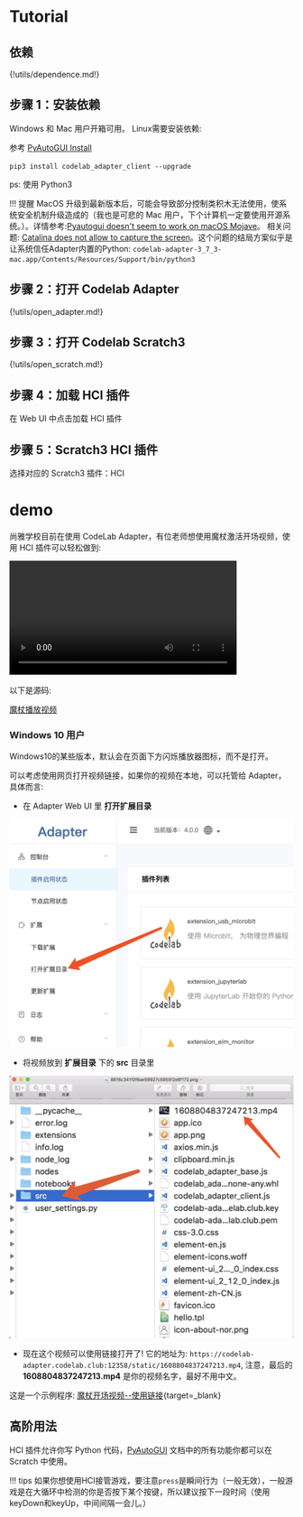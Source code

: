 # Tutorial

## 依赖

{!utils/dependence.md!}

## 步骤 1：安装依赖
Windows 和 Mac 用户开箱可用。 Linux需要安装依赖:

参考 [PyAutoGUI Install](https://pyautogui.readthedocs.io/en/latest/install.html)

`pip3 install codelab_adapter_client --upgrade`

ps: 使用 Python3

!!! 提醒
    MacOS 升级到最新版本后，可能会导致部分控制类积木无法使用，使系统安全机制升级造成的（我也是可悲的 Mac 用户，下个计算机一定要使用开源系统。）。详情参考:[Pyautogui doesn't seem to work on macOS Mojave](https://github.com/asweigart/pyautogui/issues/247)。 相关问题: [Catalina does not allow to capture the screen](https://github.com/BoboTiG/python-mss/issues/134)。这个问题的结局方案似乎是让系统信任Adapter内置的Python: `codelab-adapter-3_7_3-mac.app/Contents/Resources/Support/bin/python3`

## 步骤 2：打开 Codelab Adapter

{!utils/open_adapter.md!}

## 步骤 3：打开 Codelab Scratch3

{!utils/open_scratch.md!}

## 步骤 4：加载 HCI 插件

在 Web UI 中点击加载 HCI 插件

## 步骤 5：Scratch3 HCI 插件

选择对应的 Scratch3 插件：HCI

# demo
尚雅学校目前在使用 CodeLab Adapter，有位老师想使用魔杖激活开场视频，使用 HCI 插件可以轻松做到:

<video width=80% src="/video/1608689235907497.mp4" controls="controls"></video>

以下是源码:

[魔杖播放视频](https://create.codelab.club/projects/8499/)

<!--
[Scratch-魔杖播放视频](https://scratch-beta.codelab.club/?sb3url=https://adapter.codelab.club/sb3/Scratch-wand-player2.sb3)


!!!提醒
    windows 10 的用户可能会遇到如下问题: 每次打开的都是文档文件夹。原因可能是中文编码问题。 解决方案:确保文件路径没有中文（建议放在D盘根目录下）诸如: `PyHelper.open(r'D:\cozmo.mp4')`

!!!改进
    如果你的播放器不直接弹出到桌面（诸如window10，默认显示在页脚），可以考虑使用网页打开视频: PyHelper.open_url(video_url), video_url 是这个视频的 url 地址
-->

### Windows 10 用户
Windows10的某些版本，默认会在页面下方闪烁播放器图标，而不是打开。

<!--如果你的播放器不直接弹出到桌面（诸如window10，默认显示在页脚），-->

可以考虑使用网页打开视频链接，如果你的视频在本地，可以托管给 Adapter，具体而言: <!--`PyHelper.open_url(video_url)`, video_url 是这个视频的 url 地址-->

*  在 Adapter Web UI 里  **打开扩展目录**

![](/img/1aab31657caaab331c079dfcdb761a1b.png)

* 将视频放到 **扩展目录** 下的 **src** 目录里

![](/img/aa96417404a90ebd709e47a94d35827d.png)

* 现在这个视频可以使用链接打开了! 它的地址为: `https://codelab-adapter.codelab.club:12358/static/1608804837247213.mp4`, 注意，最后的 **1608804837247213.mp4** 是你的视频名字，最好不用中文。

这是一个示例程序: [魔杖开场视频--使用链接](https://create.codelab.club/projects/8544/editor){target=\_blank}

## 高阶用法
HCI 插件允许你写 Python 代码，[PyAutoGUI](https://pyautogui.readthedocs.io/en/latest/index.html) 文档中的所有功能你都可以在 Scratch 中使用。

!!! tips
    如果你想使用HCI接管游戏，要注意`press`是瞬间行为（一般无效），一般游戏是在大循环中检测的你是否按下某个按键，所以建议按下一段时间（使用keyDown和keyUp，中间间隔一会儿。）